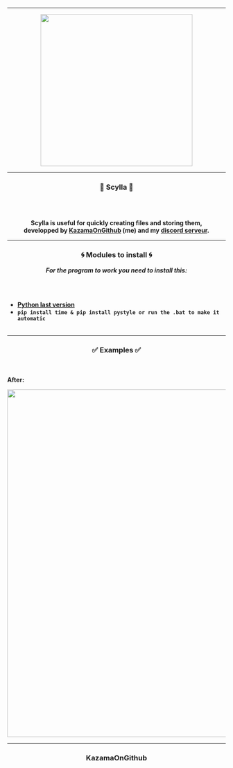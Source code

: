 -----

<p align="center">
<img src="https://cdn.discordapp.com/attachments/1047925940770054144/1047953087316381767/image.png", width="350", height="350">
</p>

-----

### <p align="center">🚀 Scylla 🚀</p>

<br><br>
<p align="center">
<strong>
Scylla is useful for quickly creating files and storing them,
<br>developped by <a href="https://github.com/KazamaOnGithub">KazamaOnGithub</a> (me) and my <a href="discord.gg/backfire">discord serveur</a>.
  
-----

### <p align="center">🌀 Modules to install 🌀</p>

<p align="center"><strong><i>For the program to work you need to install this:</i></strong</p>

<br><br>
* <a href="https://www.python.org/downloads/">Python last version</a>
* `pip install time & pip install pystyle or run the .bat to make it automatic`
<br><br>

  
-----

### <p align="center">✅ Examples ✅</p>

<br><br>
**After**:<br>
<p align="center">
<img src="https://cdn.discordapp.com/attachments/1074831610530254961/1075991233945681981/image.png", width="800", height="800">
</p>  

-----

### <p align="center">KazamaOnGithub</p>
